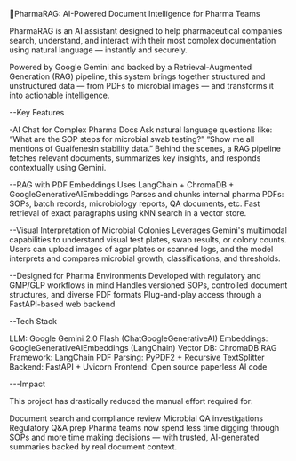 
💊PharmaRAG: AI-Powered Document Intelligence for Pharma Teams

PharmaRAG is an AI assistant designed to help pharmaceutical companies search, understand, and interact with their most complex documentation using natural language — instantly and securely.

Powered by Google Gemini and backed by a Retrieval-Augmented Generation (RAG) pipeline, this system brings together structured and unstructured data — from PDFs to microbial images — and transforms it into actionable intelligence.

 --Key Features

-AI Chat for Complex Pharma Docs
  Ask natural language questions like:
  “What are the SOP steps for microbial swab testing?”
  “Show me all mentions of Guaifenesin stability data.”
  Behind the scenes, a RAG pipeline fetches relevant documents, summarizes key insights, and responds contextually using Gemini.
  
--RAG with PDF Embeddings
  Uses LangChain + ChromaDB + GoogleGenerativeAIEmbeddings
  Parses and chunks internal pharma PDFs: SOPs, batch records, microbiology reports, QA documents, etc.
  Fast retrieval of exact paragraphs using kNN search in a vector store.

  
--Visual Interpretation of Microbial Colonies
  Leverages Gemini's multimodal capabilities to understand visual test plates, swab results, or colony counts.
  Users can upload images of agar plates or scanned logs, and the model interprets and compares microbial growth, classifications, and thresholds.


  
--Designed for Pharma Environments
  Developed with regulatory and GMP/GLP workflows in mind
  Handles versioned SOPs, controlled document structures, and diverse PDF formats
  Plug-and-play access through a FastAPI-based web backend

--Tech Stack

LLM: Google Gemini 2.0 Flash (ChatGoogleGenerativeAI)
Embeddings: GoogleGenerativeAIEmbeddings (LangChain)
Vector DB: ChromaDB
RAG Framework: LangChain
PDF Parsing: PyPDF2 + Recursive TextSplitter
Backend: FastAPI + Uvicorn
Frontend: Open source paperless AI code

---Impact

This project has drastically reduced the manual effort required for:

Document search and compliance review
Microbial QA investigations
Regulatory Q&A prep
Pharma teams now spend less time digging through SOPs and more time making decisions — with trusted, AI-generated summaries backed by real document context.
